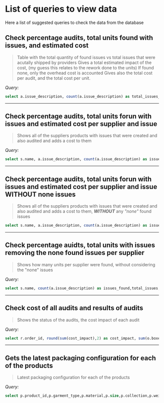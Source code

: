 # List of queries to view data

Here a list of suggested queries to check the data from the database

## Check percentage audits, total units found with issues, and estimated cost
> Table with the total quantity of found issues vs total issues that were acutally shipped by providers
> Gives a total estimated impact of the cost, (my guess this relates to the rework done to the units)
> If found none, only the overhead cost is accounted
> Gives also the total cost per audit, and the total cost per unit.
> 
_Query:_
```sql
select a.issue_description, count(a.issue_description) as total_issues_found, pd.total_issues, round(count(a.issue_description)/total_issues * 100,3) as percentage,round(sum(a.cost_impact),2) as estimated_cost, round(sum(a.cost_impact)/count(a.issue_description),2) as total_cost_per_audit, round(sum(a.cost_impact)/total_issues,2) as total_cost_per_unit from audits as a join (select issue, count(issue) as total_issues from products_defects group by issue) as pd on pd.issue = a.issue_description group by a.issue_description order by estimated_cost desc;
```
--------
## Check percentage audits, total units forun with issues and estimated cost per supplier and issue
> Shows all of the suppliers products with issues that were created and also audited and adds a cost to them
>
_Query:_
``` sql
select s.name, a.issue_description, count(a.issue_description) as issues_found,total_issues,round(count(a.issue_description)/total_issues * 100,3) as percentage_found, round(sum(a.cost_impact),2) as estimated_cost, round(sum(a.cost_impact)/count(a.issue_description),2) as cost_per_audit, round(sum(a.cost_impact)/total_issues,2) as cost_per_unit from audits as a join suppliers_products as sp on a.product_id = sp.product_id join suppliers as s on sp.supplier_id = s.supplier_id join (select s.name,issue,count(issue) as total_issues from products_defects as pd join suppliers_products as sp on pd.product_id = sp.product_id join suppliers as s on s.supplier_id = sp.supplier_id group by s.name, issue) as pd on pd.issue = a.issue_description and pd.name = s.name group by s.name, a.issue_description order by s.name,issues_found desc;
```
--------
## Check percentage audits, total units forun with issues and estimated cost per supplier and issue WITHOUT none issues
> Shows all of the suppliers products with issues that were created and also audited and adds a cost to them, _**WITHOUT**_ any _"none"_ found issues
>
```sql
select s.name, a.issue_description, count(a.issue_description) as issues_found,total_issues,round(count(a.issue_description)/total_issues * 100,3) as percentage_found, round(sum(a.cost_impact),2) as estimated_cost, round(sum(a.cost_impact)/count(a.issue_description),2) as cost_per_audit, round(sum(a.cost_impact)/total_issues,2) as cost_per_unit from audits as a join suppliers_products as sp on a.product_id = sp.product_id join suppliers as s on sp.supplier_id = s.supplier_id join (select s.name,issue,count(issue) as total_issues from products_defects as pd join suppliers_products as sp on pd.product_id = sp.product_id join suppliers as s on s.supplier_id = sp.supplier_id group by s.name, issue) as pd on pd.issue = a.issue_description and pd.name = s.name where a.issue_description != "none" group by s.name, a.issue_description order by s.name,issues_found desc;
```
--------
## Check percentage auidts, total units with issues removing the none found issues per supplier
> Shows how many units per supplier were found, without considering the "none" issues
>
_Query:_
```sql
select s.name, count(a.issue_description) as issues_found,total_issues,round(count(a.issue_description)/total_issues * 100,3) as percentage_found, round(sum(a.cost_impact),2) as estimated_cost, round(sum(a.cost_impact)/count(a.issue_description),2) as cost_per_audit, round(sum(a.cost_impact)/total_issues,2) as cost_per_unit from audits as a join suppliers_products as sp on a.product_id = sp.product_id join suppliers as s on sp.supplier_id = s.supplier_id join (select s.name,count(issue) as total_issues from products_defects as pd join suppliers_products as sp on pd.product_id = sp.product_id join suppliers as s on s.supplier_id = sp.supplier_id group by s.name) as pd on pd.name = s.name where a.issue_description != "none" group by s.name order by s.name;
```
--------
## Check cost of all audits and results of audits
> Shows the status of the audits, the cost impact of each audit
>
_Query:_
```sql
select r.order_id, round(sum(cost_impact),2) as cost_impact, sum(o.boxes_ordered) as total_boxes, o.order_status from receptions as r left join audits as a on r.package_uuid = a.package_uuid join orders as o on o.order_id = r.order_id and r.product_id = o.product_id group by r.order_id, o.order_status;
```
--------
## Gets the latest packaging configuration for each of the products
> Latest packaging configuration for each of the products
>
_Query:_
```sql
select p.product_id,p.garment_type,p.material,p.size,p.collection,p.weight, pa.suggested_folding_method,pa.suggested_quantity,pa.suggested_layout from products as p join (select p1.product_id,p1.suggested_folding_method,p1.suggested_quantity,p1.suggested_layout,p1.revision from packaging as p1 where p1.revision = (select max(p2.revision) from packaging as p2 where p2.product_id = p1.product_id)) as pa on p.product_id = pa.product_id;
```